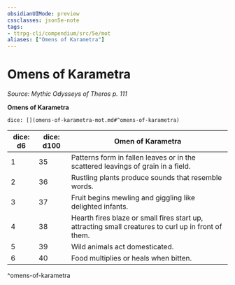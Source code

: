 ```yaml
---
obsidianUIMode: preview
cssclasses: json5e-note
tags:
- ttrpg-cli/compendium/src/5e/mot
aliases: ["Omens of Karametra"]
---
```

# Omens of Karametra
*Source: Mythic Odysseys of Theros p. 111* 

**Omens of Karametra**

`dice: [](omens-of-karametra-mot.md#^omens-of-karametra)`

| dice: d6 | dice: d100 | Omen of Karametra |
|----------|------------|-------------------|
| 1 | 35 | Patterns form in fallen leaves or in the scattered leavings of grain in a field. |
| 2 | 36 | Rustling plants produce sounds that resemble words. |
| 3 | 37 | Fruit begins mewling and giggling like delighted infants. |
| 4 | 38 | Hearth fires blaze or small fires start up, attracting small creatures to curl up in front of them. |
| 5 | 39 | Wild animals act domesticated. |
| 6 | 40 | Food multiplies or heals when bitten. |
^omens-of-karametra